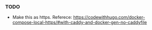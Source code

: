### TODO

- Make this as https. Referece: https://codewithhugo.com/docker-compose-local-https/#with-caddy-and-docker-gen-no-caddyfile